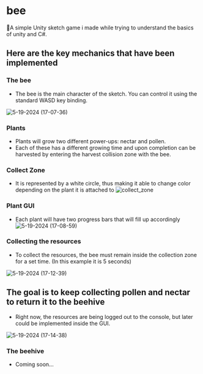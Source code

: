 # bee
🐝A simple Unity sketch game i made while trying to understand the basics of unity and C#.

## Here are the key mechanics that have been implemented 
### The bee
* The bee is the main character of the sketch. You can control it using the standard WASD key binding.

![5-19-2024 (17-07-36)](https://github.com/keenan0/bee/assets/64156179/67bf16c7-a264-434d-a382-6ee43afe9cbf)

### Plants 
* Plants will grow two different power-ups: nectar and pollen.
* Each of these has a different growing time and upon completion can be harvested by entering the harvest collision zone with the bee.

### Collect Zone
* It is represented by a white circle, thus making it able to change color depending on the plant it is attached to
![collect_zone](https://github.com/keenan0/bee/assets/64156179/88d4ef7d-177d-4a45-b8e6-5114b3f20812)

### Plant GUI
* Each plant will have two progress bars that will fill up accordingly
![5-19-2024 (17-08-59)](https://github.com/keenan0/bee/assets/64156179/995fa51c-3c71-4c62-8182-2cfefc2d4850)

### Collecting the resources
* To collect the resources, the bee must remain inside the collection zone for a set time. (In this example it is 5 seconds)
  
![5-19-2024 (17-12-39)](https://github.com/keenan0/bee/assets/64156179/fba8b26a-a354-4ee1-a590-7afdcf83186a)

## The goal is to keep collecting pollen and nectar to return it to the beehive
* Right now, the resources are being logged out to the console, but later could be implemented inside the GUI.
  
![5-19-2024 (17-14-38)](https://github.com/keenan0/bee/assets/64156179/3dce0637-996c-43e1-80c4-cdd0ea835100)

### The beehive
* Coming soon...
